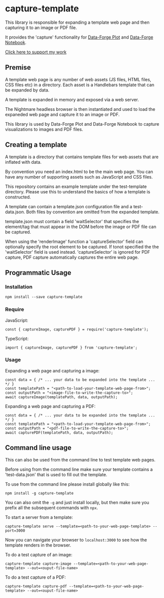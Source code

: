 # capture-template

This library is responsible for expanding a template web page and then capturing it to an image or PDF file.

It provides the 'capture' functionality for [Data-Forge Plot](https://www.npmjs.com/package/data-forge-plot) and
[Data-Forge Notebook](http://www.data-forge-notebook.com/).

[Click here to support my work](https://www.codecapers.com.au/about#support-my-work)

## Premise

A template web page is any number of web assets (JS files, HTML files, CSS files etc) in a directory. Each asset is a Handlebars template that can be expanded by data.

A template is expanded in memory and exposed via a web server.

The Nightmare headless browser is then instantiated and used to load the expaneded web page and capture it to an image or PDF.

This library is used by Data-Forge Plot and Data-Forge Notebook to capture visualizations to images and PDF files.

## Creating a template

A template is a directory that contains template files for web assets that are inflated with data.

By convention you need an index.html to be the main web page. You can have any number of supporting assets such as JavaScript and CSS files.

This repository contains an example template under the test-template directory. Please use this to understand the basics of how a template is constructed.

A template can contain a template.json configuration file and a test-data.json. Both files by convention are omitted from the expanded template.

template.json must contain a field 'waitSelector' that specifies the element/tag that must appear in the DOM before the image or PDF file can be captured.

When using the 'renderImage' function a 'captureSelector' field can optionally specify the root element to be captured. If tonot specified the the 'waitSelector' field is used instead. 'captureSelector' is ignored for PDF capture, PDF capture automatically captures the entire web page.

## Programmatic Usage

### Installation

    npm install --save capture-template

### Require

JavaScript:

    const { captureImage, capturePDF } = require('capture-template');

TypeScript:

    import { captureImage, capturePDF } from 'capture-template';

### Usage

Expanding a web page and capturing a image:

    const data = { /* ... your data to be expanded into the template ... */ }
    const templatePath = "<path-to-load-your-template-web-page-from>";
    const outputPath = "<image-file-to-write-the-capture-to>";
    await captureImage(templatePath, data, outputPath);

Expanding a web page and capturing a PDF:

    const data = { /* ... your data to be expanded into the template ... */ }
    const templatePath = "<path-to-load-your-template-web-page-from>";
    const outputPath = "<pdf-file-to-write-the-capture-to>";
    await capturePDF(templatePath, data, outputPath);

## Command line usage

This can also be used from the command line to test template web pages.

Before using from the command line make sure your template contains a 'test-data.json' that is used to fill out the template.

To use from the command line please install globally like this:

    npm install -g capture-template

You can also omit the `-g` and just install locally, but then make sure you prefix all the subsequent commands with `npx`.

To start a server from a template:

    capture-template serve --template=<path-to-your-web-page-template> --port=3000

Now you can navigate your browser to `localhost:3000` to see how the template renders in the browser.

To do a test capture of an image:

    capture-template capture-image --template=<path-to-your-web-page-template> --out=<ouput-file-name>

To do a test capture of a PDF:

    capture-template capture-pdf --template=<path-to-your-web-page-template> --out=<ouput-file-name>
